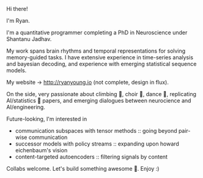 Hi there!

I'm Ryan.

I'm a quantitative programmer completing a PhD in Neuroscience under Shantanu Jadhav.

My work spans brain rhythms and temporal representations for solving memory-guided tasks. I have extensive experience in time-series analysis and bayesian decoding, and experience with emerging statistical sequence models.

My website → http://ryanyoung.io 
(not complete, design in flux).

On the side, very passionate about climbing 🧗, choir 🎵, dance 👯, replicating AI/statistics 🤖 papers, and emerging dialogues between neurocience and AI/engineering.

Future-looking, I'm interested in
- communication subspaces with tensor methods :: going beyond pair-wise communication
- successor models with policy streams :: expanding upon howard eichenbaum's vision
- content-targeted autoencoders :: filtering signals by content

Collabs welcome. Let's build something awesome 🧨. Enjoy :)
